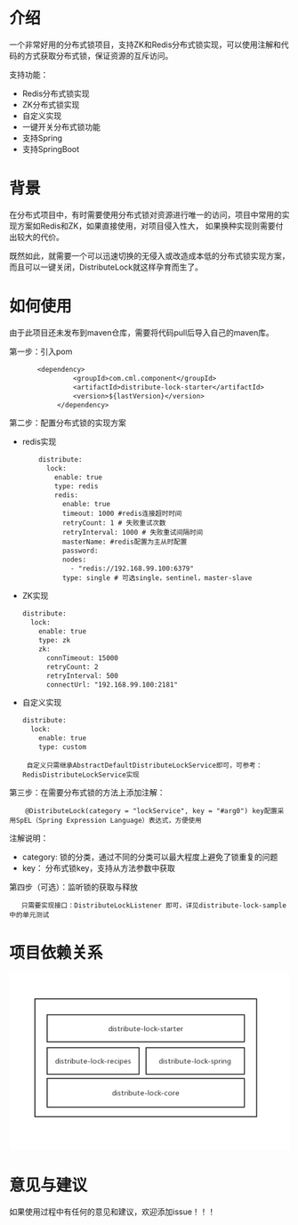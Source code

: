 # 介绍

一个非常好用的分布式锁项目，支持ZK和Redis分布式锁实现，可以使用注解和代码的方式获取分布式锁，保证资源的互斥访问。

支持功能：
- Redis分布式锁实现
- ZK分布式锁实现
- 自定义实现
- 一键开关分布式锁功能
- 支持Spring
- 支持SpringBoot

# 背景

在分布式项目中，有时需要使用分布式锁对资源进行唯一的访问，项目中常用的实现方案如Redis和ZK，如果直接使用，对项目侵入性大，
如果换种实现则需要付出较大的代价。

既然如此，就需要一个可以迅速切换的无侵入或改造成本低的分布式锁实现方案，而且可以一键关闭，DistributeLock就这样孕育而生了。

# 如何使用

由于此项目还未发布到maven仓库，需要将代码pull后导入自己的maven库。

第一步：引入pom

~~~
       <dependency>
                <groupId>com.cml.component</groupId>
                <artifactId>distribute-lock-starter</artifactId>
                <version>${lastVersion}</version>
            </dependency>
~~~

第二步：配置分布式锁的实现方案

- redis实现
    ~~~
        distribute:
          lock:
            enable: true
            type: redis
            redis:
              enable: true
              timeout: 1000 #redis连接超时时间
              retryCount: 1 # 失败重试次数
              retryInterval: 1000 # 失败重试间隔时间
              masterName: #redis配置为主从时配置
              password:
              nodes:
                - "redis://192.168.99.100:6379" 
              type: single # 可选single，sentinel，master-slave
    ~~~
    
- ZK实现
    ~~~
    distribute:
      lock:
        enable: true
        type: zk
        zk:
          connTimeout: 15000
          retryCount: 2
          retryInterval: 500
          connectUrl: "192.168.99.100:2181"
    ~~~
- 自定义实现
    ~~~
    distribute:
      lock:
        enable: true
        type: custom
        
     自定义只需继承AbstractDefaultDistributeLockService即可，可参考：RedisDistributeLockService实现
    ~~~

第三步：在需要分布式锁的方法上添加注解：
~~~
    @DistributeLock(category = "lockService", key = "#arg0") key配置采用SpEL（Spring Expression Language）表达式，方便使用
~~~
注解说明：

- category: 锁的分类，通过不同的分类可以最大程度上避免了锁重复的问题
- key： 分布式锁key，支持从方法参数中获取
 
 第四步（可选）：监听锁的获取与释放
 ~~~
    只需要实现接口：DistributeLockListener 即可，详见distribute-lock-sample中的单元测试
 ~~~
 
 # 项目依赖关系
 
 ![avatar](wiki/struct.png)
 
 # 意见与建议
 
 如果使用过程中有任何的意见和建议，欢迎添加issue！！！